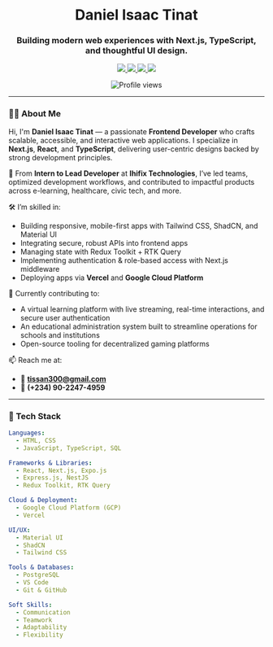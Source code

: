 <!-- GitHub Profile README -->
<h1 align="center">Daniel Isaac Tinat</h1>
<h3 align="center">Building modern web experiences with Next.js, TypeScript, and thoughtful UI design.</h3>

<p align="center">
  <a href="https://tinatportfolio.netlify.app/" target="_blank">
    <img src="https://img.shields.io/badge/🌐 Portfolio-000?style=for-the-badge&logo=google-chrome&logoColor=white" />
  </a>
  <a href="https://www.linkedin.com/in/isaac-daniel-54ba8a225/" target="_blank">
    <img src="https://img.shields.io/badge/💼 LinkedIn-0077B5?style=for-the-badge&logo=linkedin&logoColor=white" />
  </a>
  <a href="https://x.com/zeke183898" target="_blank">
    <img src="https://img.shields.io/badge/🐦 Twitter-1DA1F2?style=for-the-badge&logo=twitter&logoColor=white" />
  </a>
  <a href="mailto:tissan300@gmail.com" target="_blank">
    <img src="https://img.shields.io/badge/✉️ Email-EA4335?style=for-the-badge&logo=gmail&logoColor=white" />
  </a>
</p>

<p align="center">
  <img src="https://komarev.com/ghpvc/?username=jane-doe&style=flat-square&color=gray" alt="Profile views" />
</p>

---

### 👨‍💻 About Me

Hi, I'm **Daniel Isaac Tinat** — a passionate **Frontend Developer** who crafts scalable, accessible, and interactive web applications. I specialize in **Next.js**, **React**, and **TypeScript**, delivering user-centric designs backed by strong development principles.

🚀 From **Intern to Lead Developer** at **Ihifix Technologies**, I’ve led teams, optimized development workflows, and contributed to impactful products across e-learning, healthcare, civic tech, and more.

🛠️ I’m skilled in:
- Building responsive, mobile-first apps with Tailwind CSS, ShadCN, and Material UI  
- Integrating secure, robust APIs into frontend apps  
- Managing state with Redux Toolkit + RTK Query  
- Implementing authentication & role-based access with Next.js middleware  
- Deploying apps via **Vercel** and **Google Cloud Platform**

🎯 Currently contributing to:
- A virtual learning platform with live streaming, real-time interactions, and secure user authentication  
- An educational administration system built to streamline operations for schools and institutions  
- Open-source tooling for decentralized gaming platforms  

📫 Reach me at:  
- 📧 **tissan300@gmail.com**  
- 📱 **(+234) 90-2247-4959**

---

### 🧰 Tech Stack

```yaml
Languages:
  - HTML, CSS
  - JavaScript, TypeScript, SQL

Frameworks & Libraries:
  - React, Next.js, Expo.js
  - Express.js, NestJS
  - Redux Toolkit, RTK Query

Cloud & Deployment:
  - Google Cloud Platform (GCP)
  - Vercel

UI/UX:
  - Material UI
  - ShadCN
  - Tailwind CSS

Tools & Databases:
  - PostgreSQL
  - VS Code
  - Git & GitHub

Soft Skills:
  - Communication
  - Teamwork
  - Adaptability
  - Flexibility
